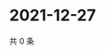 # 2021-12-27

共 0 条

<!-- BEGIN WEIBO -->
<!-- 最后更新时间 Mon Dec 27 2021 21:27:41 GMT+0800 (China Standard Time) -->

<!-- END WEIBO -->
